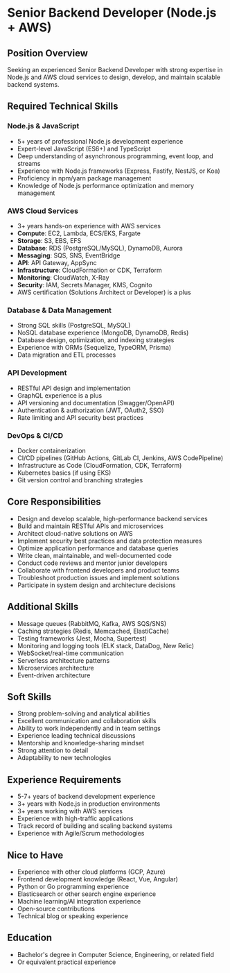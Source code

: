 # Senior Backend Developer (Node.js + AWS)

## Position Overview
Seeking an experienced Senior Backend Developer with strong expertise in Node.js and AWS cloud services to design, develop, and maintain scalable backend systems.

## Required Technical Skills

### Node.js & JavaScript
- 5+ years of professional Node.js development experience
- Expert-level JavaScript (ES6+) and TypeScript
- Deep understanding of asynchronous programming, event loop, and streams
- Experience with Node.js frameworks (Express, Fastify, NestJS, or Koa)
- Proficiency in npm/yarn package management
- Knowledge of Node.js performance optimization and memory management

### AWS Cloud Services
- 3+ years hands-on experience with AWS services
- **Compute**: EC2, Lambda, ECS/EKS, Fargate
- **Storage**: S3, EBS, EFS
- **Database**: RDS (PostgreSQL/MySQL), DynamoDB, Aurora
- **Messaging**: SQS, SNS, EventBridge
- **API**: API Gateway, AppSync
- **Infrastructure**: CloudFormation or CDK, Terraform
- **Monitoring**: CloudWatch, X-Ray
- **Security**: IAM, Secrets Manager, KMS, Cognito
- AWS certification (Solutions Architect or Developer) is a plus

### Database & Data Management
- Strong SQL skills (PostgreSQL, MySQL)
- NoSQL database experience (MongoDB, DynamoDB, Redis)
- Database design, optimization, and indexing strategies
- Experience with ORMs (Sequelize, TypeORM, Prisma)
- Data migration and ETL processes

### API Development
- RESTful API design and implementation
- GraphQL experience is a plus
- API versioning and documentation (Swagger/OpenAPI)
- Authentication & authorization (JWT, OAuth2, SSO)
- Rate limiting and API security best practices

### DevOps & CI/CD
- Docker containerization
- CI/CD pipelines (GitHub Actions, GitLab CI, Jenkins, AWS CodePipeline)
- Infrastructure as Code (CloudFormation, CDK, Terraform)
- Kubernetes basics (if using EKS)
- Git version control and branching strategies

## Core Responsibilities
- Design and develop scalable, high-performance backend services
- Build and maintain RESTful APIs and microservices
- Architect cloud-native solutions on AWS
- Implement security best practices and data protection measures
- Optimize application performance and database queries
- Write clean, maintainable, and well-documented code
- Conduct code reviews and mentor junior developers
- Collaborate with frontend developers and product teams
- Troubleshoot production issues and implement solutions
- Participate in system design and architecture decisions

## Additional Skills
- Message queues (RabbitMQ, Kafka, AWS SQS/SNS)
- Caching strategies (Redis, Memcached, ElastiCache)
- Testing frameworks (Jest, Mocha, Supertest)
- Monitoring and logging tools (ELK stack, DataDog, New Relic)
- WebSocket/real-time communication
- Serverless architecture patterns
- Microservices architecture
- Event-driven architecture

## Soft Skills
- Strong problem-solving and analytical abilities
- Excellent communication and collaboration skills
- Ability to work independently and in team settings
- Experience leading technical discussions
- Mentorship and knowledge-sharing mindset
- Strong attention to detail
- Adaptability to new technologies

## Experience Requirements
- 5-7+ years of backend development experience
- 3+ years with Node.js in production environments
- 3+ years working with AWS services
- Experience with high-traffic applications
- Track record of building and scaling backend systems
- Experience with Agile/Scrum methodologies

## Nice to Have
- Experience with other cloud platforms (GCP, Azure)
- Frontend development knowledge (React, Vue, Angular)
- Python or Go programming experience
- Elasticsearch or other search engine experience
- Machine learning/AI integration experience
- Open-source contributions
- Technical blog or speaking experience

## Education
- Bachelor's degree in Computer Science, Engineering, or related field
- Or equivalent practical experience
